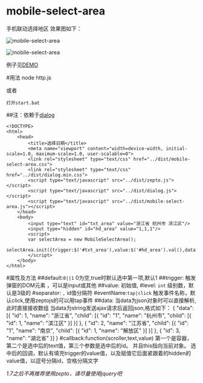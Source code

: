 ﻿# mobile-select-area
手机联动选择地区
效果图如下：

![mobile-select-area](example/mobile-select-area.jpg)

![mobile-select-area](example/mobile-select-area2.jpg)

例子见[DEMO](http://www.lovewebgames.com/jsmodule/mobile-select-area.html)  


#用法
	node http.js

或者

	打开start.bat

##注：依赖于[dialog](https://github.com/tianxiangbing/dialog)

	<!DOCTYPE>
	<html>
		<head>
			<title>选择日期</title>
			<meta name="viewport" content="width=device-width, initial-scale=1.0, maximum-scale=1.0, user-scalable=0">
			<link rel="stylesheet" type="text/css" href="../dist/mobile-select-area.css">
			<link rel="stylesheet" type="text/css" href="../dist/dialog.min.css">
			<script type="text/javascript" src="../dist/zepto.js"></script>
			<script type="text/javascript" src="../dist/dialog.js"></script>
			<script type="text/javascript" src="../dist/mobile-select-area.js"></script>
		</head>
		<body>
			<input type="text" id="txt_area" value="浙江省 杭州市 滨江区"/>
			<input type="hidden" id="hd_area" value="1,1,1"/>
			<script>
			var selectArea = new MobileSelectArea();
			selectArea.init({trigger:$('#txt_area'),value:$('#hd_area').val(),data:'data.json'});
			</script>
		</body>
	</html>
#属性及方法
##default:`0||1`
	0为空,true时默认选中第一项,默认1
##trigger:
	触发弹窗的DOM元素 ，可以是input或其他
##value:
	初始值,
#level: `int`
	级别数，默认是3级的
#separator: `,`
	id值分隔符
#eventName:`tap|click`
	触发事件名称，默认click,使用zeptojs的可以用tap事件
##data:
	当data为json对象时可以直接解析,此时直接接收数组
	当data为string发送ajax请求后返回json,格式如下：
	{
		"data": [{
			"id": 1,
			"name": "浙江省",
			"child": [{
				"id": "1",
				"name": "杭州市",
				"child": [{
					"id": 1,
					"name": "滨江区"
				}]
			}]
		}, {
			"id": 2,
			"name": "江苏省",
			"child": [{
				"id": "1",
				"name": "南京",
				"child": [{
					"id": 1,
					"name": "解放区"
				}]
			}]
		}, {
			"id": 3,
			"name": "湖北省"
		}]
	}
#callback:function(scroller,text,value)
	第一个是容器，第二个是选中后的text值，第三个参数是选中后的id。
	并且this指向当前对象。
	选中后的回调，默认有填充trigger的value值，以及赋值它后面紧跟着的hidden的value值，以逗号分隔id，空格分隔文字

*1.7之后不再推荐使用zepto，请尽量使用jquery吧*